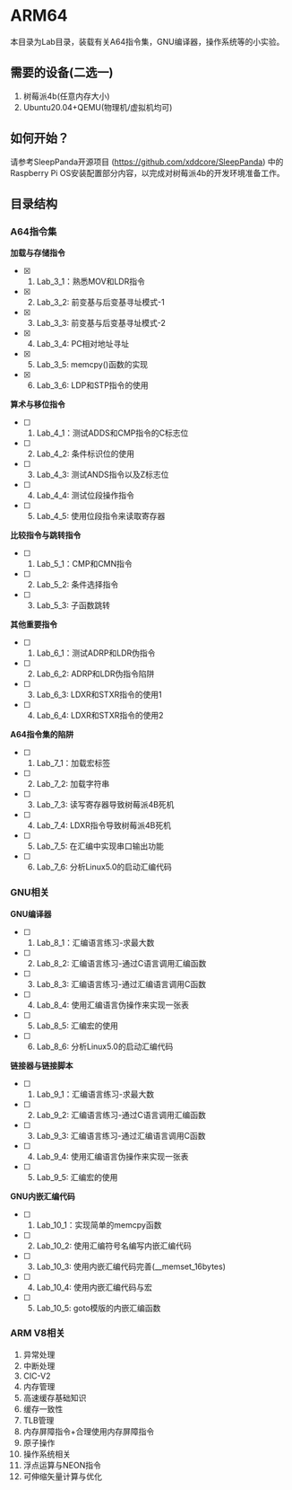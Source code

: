 <!--
 * @Author: Chengsen Dong 1034029664@qq.com
 * @Date: 2023-05-18 18:28:13
 * @LastEditors: Chengsen Dong 1034029664@qq.com
 * @LastEditTime: 2023-05-19 16:08:54
 * @FilePath: /xddcore/OpenOS/src/arm64/README.md
 * @Description: 
 * Copyright (c) 2023 by ${git_name_email}(www.github.com/xddcore), All Rights Reserved. 
-->
# ARM64

本目录为Lab目录，装载有关A64指令集，GNU编译器，操作系统等的小实验。

## 需要的设备(二选一)

1. 树莓派4b(任意内存大小)
2. Ubuntu20.04+QEMU(物理机/虚拟机均可)

## 如何开始？

请参考SleepPanda开源项目 (https://github.com/xddcore/SleepPanda) 中的Raspberry Pi OS安装配置部分内容，以完成对树莓派4b的开发环境准备工作。


## 目录结构

### A64指令集

**加载与存储指令**

- [x] 1. Lab_3_1：熟悉MOV和LDR指令
- [x] 2. Lab_3_2: 前变基与后变基寻址模式-1
- [x] 3. Lab_3_3: 前变基与后变基寻址模式-2
- [x] 4. Lab_3_4: PC相对地址寻址
- [x] 5. Lab_3_5: memcpy()函数的实现
- [x] 6. Lab_3_6: LDP和STP指令的使用

**算术与移位指令**

- [ ] 1. Lab_4_1：测试ADDS和CMP指令的C标志位
- [ ] 2. Lab_4_2: 条件标识位的使用
- [ ] 3. Lab_4_3: 测试ANDS指令以及Z标志位
- [ ] 4. Lab_4_4: 测试位段操作指令
- [ ] 5. Lab_4_5: 使用位段指令来读取寄存器

**比较指令与跳转指令**

- [ ] 1. Lab_5_1：CMP和CMN指令
- [ ] 2. Lab_5_2: 条件选择指令
- [ ] 3. Lab_5_3: 子函数跳转

**其他重要指令**

- [ ] 1. Lab_6_1：测试ADRP和LDR伪指令
- [ ] 2. Lab_6_2: ADRP和LDR伪指令陷阱
- [ ] 3. Lab_6_3: LDXR和STXR指令的使用1
- [ ] 4. Lab_6_4: LDXR和STXR指令的使用2

**A64指令集的陷阱**

- [ ] 1. Lab_7_1：加载宏标签
- [ ] 2. Lab_7_2: 加载字符串
- [ ] 3. Lab_7_3: 读写寄存器导致树莓派4B死机
- [ ] 4. Lab_7_4: LDXR指令导致树莓派4B死机
- [ ] 5. Lab_7_5: 在汇编中实现串口输出功能
- [ ] 6. Lab_7_6: 分析Linux5.0的启动汇编代码

### GNU相关

**GNU编译器**

- [ ] 1. Lab_8_1：汇编语言练习-求最大数
- [ ] 2. Lab_8_2: 汇编语言练习-通过C语言调用汇编函数
- [ ] 3. Lab_8_3: 汇编语言练习-通过汇编语言调用C函数
- [ ] 4. Lab_8_4: 使用汇编语言伪操作来实现一张表
- [ ] 5. Lab_8_5: 汇编宏的使用
- [ ] 6. Lab_8_6: 分析Linux5.0的启动汇编代码

**链接器与链接脚本**

- [ ] 1. Lab_9_1：汇编语言练习-求最大数
- [ ] 2. Lab_9_2: 汇编语言练习-通过C语言调用汇编函数
- [ ] 3. Lab_9_3: 汇编语言练习-通过汇编语言调用C函数
- [ ] 4. Lab_9_4: 使用汇编语言伪操作来实现一张表
- [ ] 5. Lab_9_5: 汇编宏的使用

**GNU内嵌汇编代码**

- [ ] 1. Lab_10_1：实现简单的memcpy函数
- [ ] 2. Lab_10_2: 使用汇编符号名编写内嵌汇编代码
- [ ] 3. Lab_10_3: 使用内嵌汇编代码完善(__memset_16bytes)
- [ ] 4. Lab_10_4: 使用内嵌汇编代码与宏
- [ ] 5. Lab_10_5: goto模版的内嵌汇编函数

### ARM V8相关

1. 异常处理
2. 中断处理
3. CIC-V2
4. 内存管理
5. 高速缓存基础知识
6. 缓存一致性
7. TLB管理
8. 内存屏障指令+合理使用内存屏障指令
9. 原子操作
10. 操作系统相关
11. 浮点运算与NEON指令
12. 可伸缩矢量计算与优化
